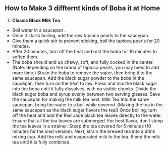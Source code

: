 ## How to Make 3 diffternt kinds of Boba it at Home ##
 1. <B> Classic Black Milk Tea</b> <br>
- Boil water in a saucepan .
- Once it starts boiling, add the raw tapioca pearls to the saucepan.
- Give them a quick stir to prevent sticking, boil the tapioca pearls for 20 minutes.
- After 20 minutes, turn off the heat and rest the boba for 10 minutes to soften them.
- The boba should end up chewy, soft, and fully cooked in the center.
(Note: depending on the brand of tapioca pearls, you may need to add more time.)
Strain the boba to remove the water, then bring it to the same saucepan.
Add the black sugar powder to the boba in the saucepan, then turn on the heat to low.
Press and mix the black sugar into the boba until it fully dissolves, with no visible chunks.
Divide the black sugar boba and syrup evenly between two serving glasses.
Save the saucepan for making the milk tea next.
Milk Tea
Into the same saucepan, bring the water to a boil while covered.
(Making the tea in the same saucepan as the black sugar flavors the tea!)
Once boiling, turn off the heat and add the Red Jade black tea leaves directly to the water.
Ensure that all the tea leaves are submerged. For best flavor, don’t steep the tea leaves in a strainer.
Steep the tea covered for 5 minutes (10 minutes for the iced version).
Next, strain the brewed tea into a drink mixing cup.
Add the milk and evaporated milk to the tea.
Blend the milk tea until it is fully combined.

